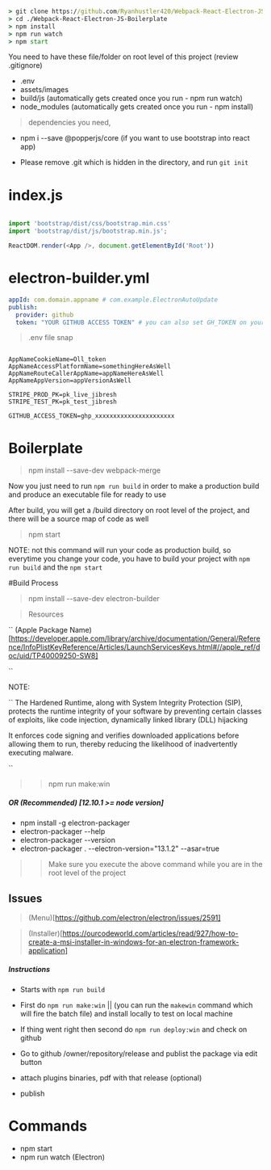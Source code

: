 ```cmd

> git clone https://github.com/Ryanhustler420/Webpack-React-Electron-JS-Boilerplate.git
> cd ./Webpack-React-Electron-JS-Boilerplate
> npm install
> npm run watch
> npm start

```

You need to have these file/folder on root level of this project (review .gitignore)

- .env
- assets/images
- build/js (automatically gets created once you run - npm run watch)
- node_modules (automatically gets created once you run - npm install)


> dependencies you need,

- npm i --save @popperjs/core (if you want to use bootstrap into react app)

- Please remove .git which is hidden in the directory, and run `git init`

# index.js
```js

import 'bootstrap/dist/css/bootstrap.min.css'
import 'bootstrap/dist/js/bootstrap.min.js';

ReactDOM.render(<App />, document.getElementById('Root'))

```

# electron-builder.yml

```.yml
appId: com.domain.appname # com.example.ElectronAutoUpdate
publish:
  provider: github
  token: "YOUR GITHUB ACCESS TOKEN" # you can also set GH_TOKEN on your env variable of your machine, also restart ide, tty, https://github.com/iffy/electron-updater-example
```

> .env file snap

```.env

AppNameCookieName=Oll_token
AppNameAccessPlatformName=somethingHereAsWell
AppNameRouteCallerAppName=appNameHereAsWell
AppNameAppVersion=appVersionAsWell

STRIPE_PROD_PK=pk_live_jibresh
STRIPE_TEST_PK=pk_test_jibresh

GITHUB_ACCESS_TOKEN=ghp_xxxxxxxxxxxxxxxxxxxxxx

```

# Boilerplate

> npm install --save-dev webpack-merge

Now you just need to run `npm run build` in order to make a production build and produce an executable file for ready to use

After build, you will get a /build directory on root level of the project, and there will be a source map of code as well

> npm start

NOTE: not this command will run your code as production build, so everytime you change your code, you have to build your project with `npm run build` and the `npm start`


#Build Process

> npm install --save-dev electron-builder

> Resources

``
(Apple Package Name)[https://developer.apple.com/library/archive/documentation/General/Reference/InfoPlistKeyReference/Articles/LaunchServicesKeys.html#//apple_ref/doc/uid/TP40009250-SW8]

``

NOTE:

``
The Hardened Runtime, along with System Integrity Protection (SIP),
protects the runtime integrity of your software by preventing certain classes of
exploits, like code injection, dynamically linked library (DLL) hijacking

It enforces code signing and verifies downloaded applications before allowing them to run, thereby reducing the likelihood of inadvertently executing malware.

``
>> npm run make:win

##### OR (Recommended) [12.10.1 >= node version]

- npm install -g electron-packager
- electron-packager --help
- electron-packager --version
- electron-packager . --electron-version="13.1.2" --asar=true

>> Make sure you execute the above command while you are in the root level of the project

## Issues

> (Menu)[https://github.com/electron/electron/issues/2591]

> (Installer)[https://ourcodeworld.com/articles/read/927/how-to-create-a-msi-installer-in-windows-for-an-electron-framework-application]

##### Instructions

- Starts with `npm run build`

- First do `npm run make:win` || (you can run the `makewin` command which will fire the batch file) and install locally to test on local machine
- If thing went right then second do `npm run deploy:win` and check on github
- Go to github /owner/repository/release and publist the package via edit button
- attach plugins binaries, pdf with that release (optional)
- publish

# Commands
- npm start
- npm run watch (Electron)